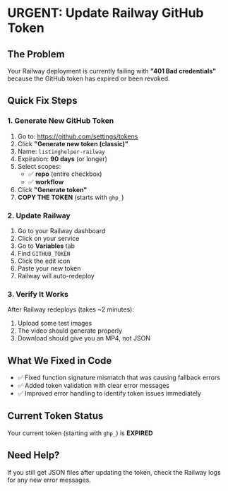 # URGENT: Update Railway GitHub Token

## The Problem
Your Railway deployment is currently failing with **"401 Bad credentials"** because the GitHub token has expired or been revoked.

## Quick Fix Steps

### 1. Generate New GitHub Token
1. Go to: https://github.com/settings/tokens
2. Click **"Generate new token (classic)"**
3. Name: `listinghelper-railway`
4. Expiration: **90 days** (or longer)
5. Select scopes:
   - ✅ **repo** (entire checkbox)
   - ✅ **workflow**
6. Click **"Generate token"**
7. **COPY THE TOKEN** (starts with `ghp_`)

### 2. Update Railway
1. Go to your Railway dashboard
2. Click on your service
3. Go to **Variables** tab
4. Find `GITHUB_TOKEN`
5. Click the edit icon
6. Paste your new token
7. Railway will auto-redeploy

### 3. Verify It Works
After Railway redeploys (takes ~2 minutes):
1. Upload some test images
2. The video should generate properly
3. Download should give you an MP4, not JSON

## What We Fixed in Code
- ✅ Fixed function signature mismatch that was causing fallback errors
- ✅ Added token validation with clear error messages
- ✅ Improved error handling to identify token issues immediately

## Current Token Status
Your current token (starting with `ghp_`) is **EXPIRED**

## Need Help?
If you still get JSON files after updating the token, check the Railway logs for any new error messages.